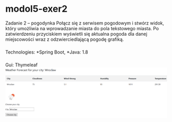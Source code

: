 # modol5-exer2
Zadanie 2 – pogodynka
Połącz się z serwisem pogodowym i stwórz widok, który umożliwia na wprowadzanie miasta do pola tekstowego miasta. 
Po zatwierdzeniu przyciskiem wyświetli się aktualna pogoda dla danej miejscowości wraz z odzwierciedlającą pogodę grafiką.

###
Technologies:
*Spring Boot,
*Java: 1.8

#####
Gui:
Thymeleaf
![App image](src/main/resources/img/WeatherApi.png)

